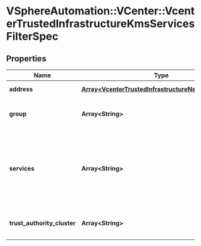# VSphereAutomation::VCenter::VcenterTrustedInfrastructureKmsServicesFilterSpec

## Properties
Name | Type | Description | Notes
------------ | ------------- | ------------- | -------------
**address** | [**Array&lt;VcenterTrustedInfrastructureNetworkAddress&gt;**](VcenterTrustedInfrastructureNetworkAddress.md) | A set of address by which to filter. If unset, the services will not be filtered by address. | [optional] 
**group** | **Array&lt;String&gt;** | The group determines the Attestation Service instances this Key Provider Service can accept reports from. If unset, the Services will not be filtered by group. | [optional] 
**services** | **Array&lt;String&gt;** | A set of IDs by which to filter the services. If unset, the services will not be filtered by ID. When clients pass a value of this structure as a parameter, the field must contain identifiers for the resource type: vcenter.trusted_infrastructure.kms.Service. When operations return a value of this structure as a result, the field will contain identifiers for the resource type: vcenter.trusted_infrastructure.kms.Service. | [optional] 
**trust_authority_cluster** | **Array&lt;String&gt;** | The cluster specifies the Trust Authority Cluster this Key Provider Service belongs to. If unset, the Services will not be filtered by trustAuthorityCluster. | [optional] 


